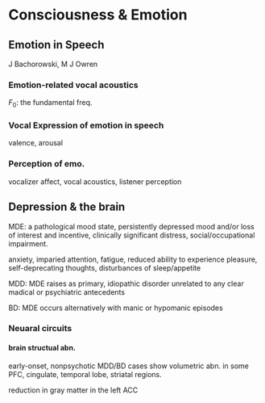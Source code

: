 # Consciousness & Emotion

## Emotion in Speech

J Bachorowski, M J Owren



### Emotion-related vocal acoustics

$F_0$: the fundamental freq.



### Vocal Expression of emotion in speech

valence, arousal



### Perception of emo.

vocalizer affect, vocal acoustics, listener perception



## Depression & the brain

MDE: a pathological mood state, persistently depressed mood and/or loss of interest and incentive, clinically significant distress, social/occupational impairment.

anxiety, imparied attention, fatigue, reduced ability to experience pleasure, self-deprecating thoughts, disturbances of sleep/appetite

MDD: MDE raises as primary, idiopathic disorder unrelated to any clear madical or psychiatric antecedents

BD: MDE occurs alternatively with manic or hypomanic episodes



### Neuaral circuits

#### brain structual abn.



early-onset, nonpsychotic MDD/BD cases show volumetric abn. in some PFC, cingulate, temporal lobe, striatal regions.

reduction in gray matter in the left ACC
